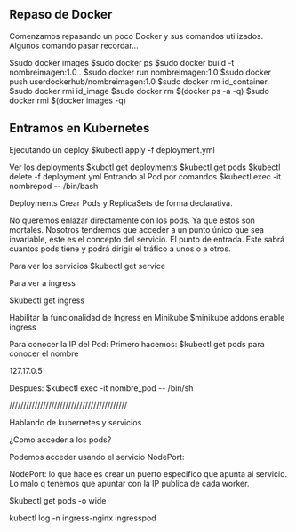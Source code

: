 ## Repaso de Docker
Comenzamos repasando un poco Docker y sus comandos utilizados.
Algunos comando pasar recordar...

$sudo docker images
$sudo docker ps
$sudo docker build -t nombreimagen:1.0 .
$sudo docker run nombreimagen:1.0
$sudo docker push userdockerhub/nombreimagen:1.0
$sudo docker rm id_container
$sudo docker rmi id_image
$sudo docker rm $(docker ps -a -q)
$sudo docker rmi $(docker images -q)


## Entramos en Kubernetes

Ejecutando un deploy
$kubectl apply -f deployment.yml

Ver los deployments
$kubctl get deployments
$kubectl get pods
$kubectl delete -f deployment.yml
Entrando al Pod por comandos
$kubectl exec -it nombrepod -- /bin/bash

Deployments 
Crear Pods y ReplicaSets de forma declarativa.

No queremos enlazar directamente con los pods. Ya que estos son mortales. Nosotros tendremos que acceder a un punto único que sea invariable, este es el concepto del servicio. El punto de entrada. Este sabrá cuantos pods tiene y podrá dirigir el tráfico a unos o a otros.

Para ver los servicios
$kubectl get service

Para ver a ingress

$kubectl get ingress

Habilitar la funcionalidad de Ingress en Minikube
$minikube addons enable ingress

Para conocer la IP del Pod:
Primero hacemos: $kubectl get pods para conocer el nombre

127.17.0.5

Despues: $kubectl exec -it nombre_pod -- /bin/sh

//////////////////////////////////////////

Hablando de kubernetes y servicios

¿Como acceder a los pods?

Podemos acceder usando el servicio NodePort:

NodePort: lo que hace es crear un puerto especifico que apunta al servicio. Lo malo q tenemos que apuntar con la IP publica de cada worker.

$kubectl get pods -o wide

kubectl log -n ingress-nginx ingresspod

















